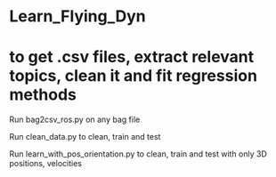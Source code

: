 # Learn_Flying_Dyn
# to get .csv files, extract relevant topics, clean it and fit regression methods 
Run bag2csv_ros.py on any bag file

Run clean_data.py to clean, train and test


Run learn_with_pos_orientation.py to clean, train and test with only 3D positions, velocities

